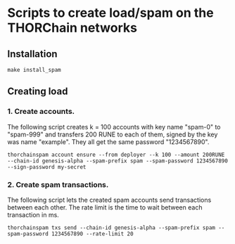 # Scripts to create load/spam on the THORChain networks

## Installation

`make install_spam`

## Creating load

### 1. Create accounts.

The following script creates k = 100 accounts with key name "spam-0" to "spam-999" and transfers 200 RUNE to each of them, signed by the key was name "example". They all get the same password "1234567890".

`thorchainspam account ensure --from deployer --k 100 --amount 200RUNE --chain-id genesis-alpha --spam-prefix spam --spam-password 1234567890 --sign-password my-secret`

### 2. Create spam transactions.

The following script lets the created spam accounts send transactions between each other. The rate limit is the time to wait between each transaction in ms.

`thorchainspam txs send --chain-id genesis-alpha --spam-prefix spam --spam-password 1234567890 --rate-limit 20`
